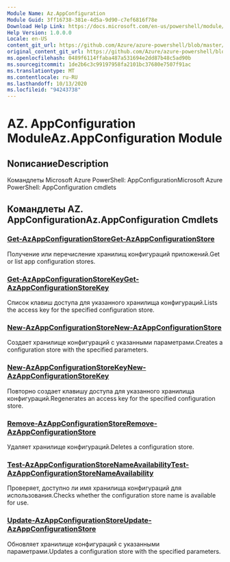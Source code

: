 ```yaml
---
Module Name: Az.AppConfiguration
Module Guid: 3ff16738-381e-4d5a-9d90-c7ef6816f78e
Download Help Link: https://docs.microsoft.com/en-us/powershell/module/az.appconfiguration
Help Version: 1.0.0.0
Locale: en-US
content_git_url: https://github.com/Azure/azure-powershell/blob/master/src/AppConfiguration/help/Az.AppConfiguration.md
original_content_git_url: https://github.com/Azure/azure-powershell/blob/master/src/AppConfiguration/help/Az.AppConfiguration.md
ms.openlocfilehash: 0489f6114ffaba487a531694e2dd87b48c5ad90b
ms.sourcegitcommit: 1de2b6c3c99197958fa2101bc37680e7507f91ac
ms.translationtype: MT
ms.contentlocale: ru-RU
ms.lasthandoff: 10/13/2020
ms.locfileid: "94243738"
---
```

# <span data-ttu-id="cc64b-101">AZ. AppConfiguration Module</span><span class="sxs-lookup"><span data-stu-id="cc64b-101">Az.AppConfiguration Module</span></span>
## <span data-ttu-id="cc64b-102">Nописание</span><span class="sxs-lookup"><span data-stu-id="cc64b-102">Description</span></span>
<span data-ttu-id="cc64b-103">Командлеты Microsoft Azure PowerShell: AppConfiguration</span><span class="sxs-lookup"><span data-stu-id="cc64b-103">Microsoft Azure PowerShell: AppConfiguration cmdlets</span></span>

## <span data-ttu-id="cc64b-104">Командлеты AZ. AppConfiguration</span><span class="sxs-lookup"><span data-stu-id="cc64b-104">Az.AppConfiguration Cmdlets</span></span>
### [<span data-ttu-id="cc64b-105">Get-AzAppConfigurationStore</span><span class="sxs-lookup"><span data-stu-id="cc64b-105">Get-AzAppConfigurationStore</span></span>](Get-AzAppConfigurationStore.md)
<span data-ttu-id="cc64b-106">Получение или перечисление хранилищ конфигураций приложений.</span><span class="sxs-lookup"><span data-stu-id="cc64b-106">Get or list app configuration stores.</span></span>

### [<span data-ttu-id="cc64b-107">Get-AzAppConfigurationStoreKey</span><span class="sxs-lookup"><span data-stu-id="cc64b-107">Get-AzAppConfigurationStoreKey</span></span>](Get-AzAppConfigurationStoreKey.md)
<span data-ttu-id="cc64b-108">Список клавиш доступа для указанного хранилища конфигураций.</span><span class="sxs-lookup"><span data-stu-id="cc64b-108">Lists the access key for the specified configuration store.</span></span>

### [<span data-ttu-id="cc64b-109">New-AzAppConfigurationStore</span><span class="sxs-lookup"><span data-stu-id="cc64b-109">New-AzAppConfigurationStore</span></span>](New-AzAppConfigurationStore.md)
<span data-ttu-id="cc64b-110">Создает хранилище конфигураций с указанными параметрами.</span><span class="sxs-lookup"><span data-stu-id="cc64b-110">Creates a configuration store with the specified parameters.</span></span>

### [<span data-ttu-id="cc64b-111">New-AzAppConfigurationStoreKey</span><span class="sxs-lookup"><span data-stu-id="cc64b-111">New-AzAppConfigurationStoreKey</span></span>](New-AzAppConfigurationStoreKey.md)
<span data-ttu-id="cc64b-112">Повторно создает клавишу доступа для указанного хранилища конфигураций.</span><span class="sxs-lookup"><span data-stu-id="cc64b-112">Regenerates an access key for the specified configuration store.</span></span>

### [<span data-ttu-id="cc64b-113">Remove-AzAppConfigurationStore</span><span class="sxs-lookup"><span data-stu-id="cc64b-113">Remove-AzAppConfigurationStore</span></span>](Remove-AzAppConfigurationStore.md)
<span data-ttu-id="cc64b-114">Удаляет хранилище конфигураций.</span><span class="sxs-lookup"><span data-stu-id="cc64b-114">Deletes a configuration store.</span></span>

### [<span data-ttu-id="cc64b-115">Test-AzAppConfigurationStoreNameAvailability</span><span class="sxs-lookup"><span data-stu-id="cc64b-115">Test-AzAppConfigurationStoreNameAvailability</span></span>](Test-AzAppConfigurationStoreNameAvailability.md)
<span data-ttu-id="cc64b-116">Проверяет, доступно ли имя хранилища конфигураций для использования.</span><span class="sxs-lookup"><span data-stu-id="cc64b-116">Checks whether the configuration store name is available for use.</span></span>

### [<span data-ttu-id="cc64b-117">Update-AzAppConfigurationStore</span><span class="sxs-lookup"><span data-stu-id="cc64b-117">Update-AzAppConfigurationStore</span></span>](Update-AzAppConfigurationStore.md)
<span data-ttu-id="cc64b-118">Обновляет хранилище конфигураций с указанными параметрами.</span><span class="sxs-lookup"><span data-stu-id="cc64b-118">Updates a configuration store with the specified parameters.</span></span>

